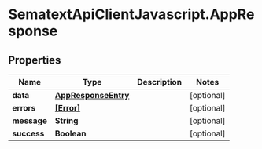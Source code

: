 # SematextApiClientJavascript.AppResponse

## Properties

| Name        | Type                                        | Description | Notes      |
| ----------- | ------------------------------------------- | ----------- | ---------- |
| **data**    | [**AppResponseEntry**](AppResponseEntry.md) |             | [optional] |
| **errors**  | [**[Error]**](Error.md)                     |             | [optional] |
| **message** | **String**                                  |             | [optional] |
| **success** | **Boolean**                                 |             | [optional] |
